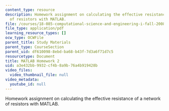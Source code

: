 ```yaml
---
content_type: resource
description: Homework assignment on calculating the effective resistance of a network
  of resistors with MATLAB.
file: /courses/18-085-computational-science-and-engineering-i-fall-2008/a3e432bb9932cf4b8a9b76a4b919428b_matlab2.pdf
file_type: application/pdf
learning_resource_types: []
ocw_type: OCWFile
parent_title: Study Materials
parent_type: CourseSection
parent_uid: df610098-8ebd-ba68-b43f-7d3a6f71d7c5
resourcetype: Document
title: MATLAB Homework 2
uid: a3e432bb-9932-cf4b-8a9b-76a4b919428b
video_files:
  video_thumbnail_file: null
video_metadata:
  youtube_id: null
---
```

Homework assignment on calculating the effective resistance of a network of resistors with MATLAB.

